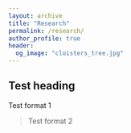 ```yaml
---
layout: archive
title: "Research"
permalink: /research/
author_profile: true
header:
  og_image: "cloisters_tree.jpg"
---
```


## Test heading 

Test format 1

> Test format 2
